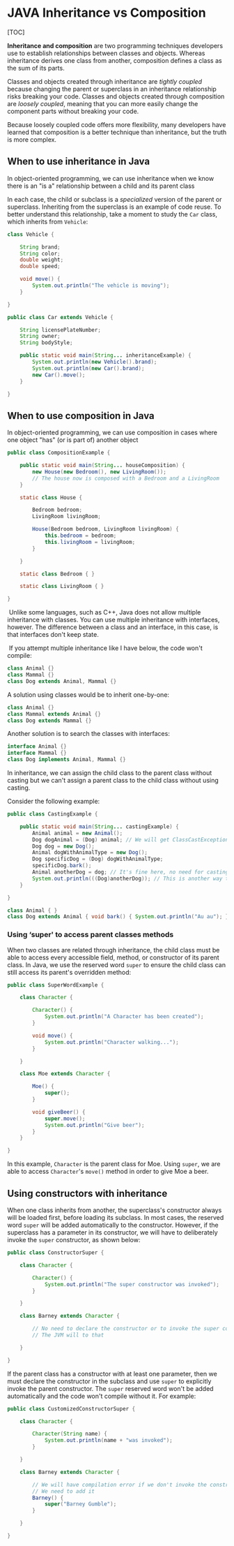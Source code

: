 # JAVA Inheritance vs Composition

[TOC]

**Inheritance and composition** are two programming techniques developers use to establish relationships between classes and objects. Whereas  inheritance derives one class from another, composition defines a class  as the sum of its parts.

Classes and objects created through inheritance are *tightly coupled* because changing the parent or superclass in an inheritance  relationship risks breaking your code. Classes and objects created  through composition are *loosely coupled*, meaning that you can more easily change the component parts without breaking your code.

Because loosely coupled code offers more flexibility, many developers have  learned that composition is a better technique than inheritance, but the truth is more complex. 

## When to use inheritance in Java

In object-oriented  programming, we can use inheritance when we know there is an "is a"  relationship between a child and its parent class

In each case, the child or subclass is a *specialized* version  of the parent or superclass. Inheriting from the superclass is an  example of code reuse. To better understand this relationship, take a  moment to study the `Car` class, which inherits from `Vehicle`:

 

```java
class Vehicle {

    String brand;
    String color;
    double weight;
    double speed;

    void move() {
        System.out.println("The vehicle is moving");
    }

}

public class Car extends Vehicle {

    String licensePlateNumber;
    String owner;
    String bodyStyle;

    public static void main(String... inheritanceExample) {
        System.out.println(new Vehicle().brand);
        System.out.println(new Car().brand);
        new Car().move();
    }

}
```

## When to use composition in Java

In object-oriented programming, we can use composition in cases where one object "has" (or is part of) another object

```java
public class CompositionExample {

    public static void main(String... houseComposition) {
        new House(new Bedroom(), new LivingRoom());
        // The house now is composed with a Bedroom and a LivingRoom
    }

    static class House {

        Bedroom bedroom;
        LivingRoom livingRoom;

        House(Bedroom bedroom, LivingRoom livingRoom) {
            this.bedroom = bedroom;
            this.livingRoom = livingRoom;
        }

    }

    static class Bedroom { }

    static class LivingRoom { }

}
```



​		Unlike some languages, such as C++, Java does not allow multiple  inheritance with classes. You can use multiple inheritance with  		interfaces, however. The difference between a class and an interface, in this case, is that interfaces don't keep state.

​	If you attempt multiple inheritance like I have below, the code won't compile:	

```java
class Animal {}
class Mammal {}
class Dog extends Animal, Mammal {}
```

A solution using classes would be to inherit one-by-one:

```java
class Animal {}
class Mammal extends Animal {}
class Dog extends Mammal {}
```

Another solution is to search the classes with interfaces:

```java
interface Animal {}
interface Mammal {}
class Dog implements Animal, Mammal {}
```

In inheritance, we can assign the child class to the parent class  without casting but we can't assign a parent class to the child class  without using casting.

Consider the following example:

```java
public class CastingExample {

    public static void main(String... castingExample) {
        Animal animal = new Animal();
        Dog dogAnimal = (Dog) animal; // We will get ClassCastException
        Dog dog = new Dog();
        Animal dogWithAnimalType = new Dog();
        Dog specificDog = (Dog) dogWithAnimalType;
        specificDog.bark();
        Animal anotherDog = dog; // It's fine here, no need for casting
        System.out.println(((Dog)anotherDog)); // This is another way to cast the object
    }

}

class Animal { }
class Dog extends Animal { void bark() { System.out.println("Au au"); } }
```

### Using ‘super' to access parent classes methods

When two classes are related through inheritance, the child class must be  able to access every accessible field, method, or constructor of its  parent class. In Java, we use the reserved word `super` to ensure the child class can still access its parent's overridden method:

```java
public class SuperWordExample {

    class Character {

        Character() {
            System.out.println("A Character has been created");
        }

        void move() {
            System.out.println("Character walking...");
        }

    }

    class Moe extends Character {

        Moe() {
            super();
        }

        void giveBeer() {
            super.move();
            System.out.println("Give beer");
        }
    }

}
```

In this example, `Character` is the parent class for Moe. Using `super`, we are able to access `Character`'s `move()` method in order to give Moe a beer.

## Using constructors with inheritance

When one class inherits from another, the superclass's constructor always  will be loaded first, before loading its subclass. In most cases, the  reserved word `super` will be added automatically to the  constructor. However, if the superclass has a parameter in its  constructor, we will have to deliberately invoke the `super` constructor, as shown below:

```java
public class ConstructorSuper {

    class Character {

        Character() {
            System.out.println("The super constructor was invoked");
        }

    }

    class Barney extends Character {

        // No need to declare the constructor or to invoke the super constructor
        // The JVM will to that

    }

}
```

If the parent class has a constructor with at least one parameter, then we must declare the constructor in the subclass and use `super` to explicitly invoke the parent constructor. The `super` reserved word won't be added automatically and the code won't compile without it. For example:

```java
public class CustomizedConstructorSuper {

    class Character {

        Character(String name) {
            System.out.println(name + "was invoked");
        }

    }

    class Barney extends Character {

        // We will have compilation error if we don't invoke the constructor explicitly
        // We need to add it
        Barney() {
            super("Barney Gumble");
        }

    }

}
```